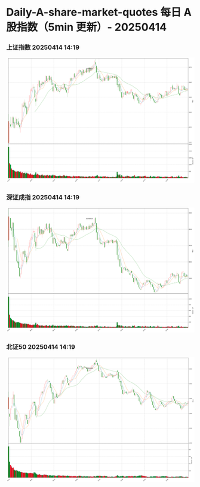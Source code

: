 
# Daily-A-share-market-quotes 每日 A 股指数（5min 更新）- 20250414

### 上证指数 20250414 14:19
![](./fig/2025/4/20250414-sh000001.png)

### 深证成指 20250414 14:19
![](./fig/2025/4/20250414-sz399001.png)

### 北证50 20250414 14:19
![](./fig/2025/4/20250414-bj899050.png)
